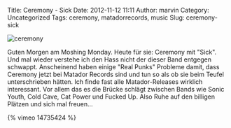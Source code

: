 Title: Ceremony - Sick
Date: 2012-11-12 11:11
Author: marvin
Category: Uncategorized
Tags: ceremony, matadorrecords, music
Slug: ceremony-sick

![ceremony]({filename}/images/ceremony.jpg)

Guten Morgen am Moshing Monday. Heute für sie: Ceremony mit "Sick". Und
mal wieder verstehe ich den Hass nicht der dieser Band entgegen
schwappt. Anscheinend haben einige "Real Punks" Probleme damit, dass
Ceremony jetzt bei Matador Records sind und tun so als ob sie beim
Teufel unterschrieben hätten. Ich finde fast alle Matador-Releases
wirklich interessant. Vor allem das es die Brücke schlägt zwischen Bands
wie Sonic Youth, Cold Cave, Cat Power und Fucked Up. Also Ruhe auf den
billigen Plätzen und sich mal freuen...

{% vimeo 14735424 %}

